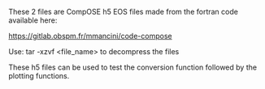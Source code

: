 These 2 files are CompOSE h5 EOS files made from the fortran code available here:

https://gitlab.obspm.fr/mmancini/code-compose

Use: tar -xzvf <file_name> to decompress the files

These h5 files can be used to test the conversion function followed by the plotting functions.
